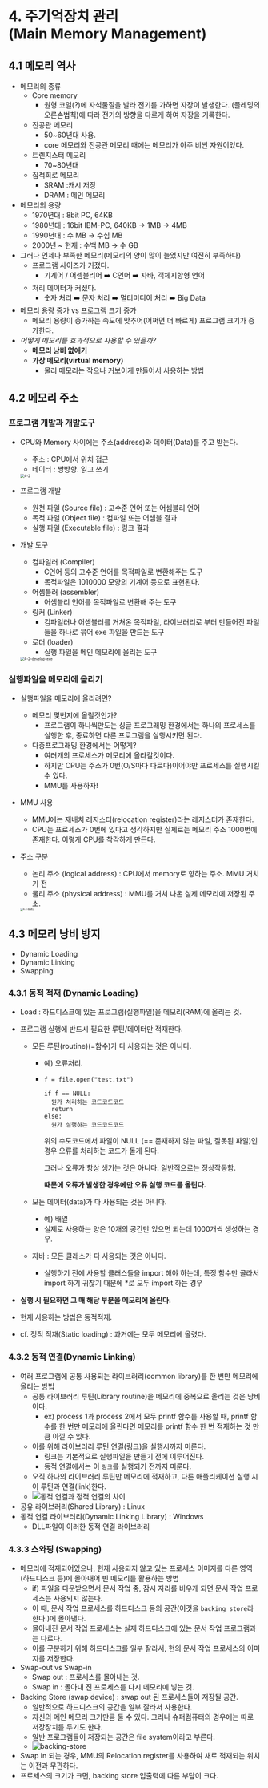 # 4. 주기억장치 관리<br>(Main Memory Management)

## 4.1 메모리 역사

+ 메모리의 종류
  + Core memory
    + 원형 코일(?)에 자석물질을 발라 전기를 가하면 자장이 발생한다. (플레밍의 오른손법칙)에 따라 전기의 방향을 다르게 하여 자장을 기록한다.
  + 진공관 메모리
    + 50~60년대 사용.
    + core 메모리와 진공관 메모리 때에는 메모리가 아주 비싼 자원이었다.
  + 트렌지스터 메모리 
    + 70~80년대
  + 집적회로 메모리
    + SRAM :캐시 저장
    + DRAM : 메인 메모리
+ 메모리의 용량
  + 1970년대 : 8bit PC, 64KB
  + 1980년대 : 16bit IBM-PC, 640KB -> 1MB -> 4MB
  + 1990년대 : 수 MB -> 수십 MB
  + 2000년 ~ 현재 : 수백 MB -> 수 GB
+ 그러나 언제나 부족한 메모리(메모리의 양이 많이 늘었지만 여전히 부족하다)
  + 프로그램 사이즈가 커졌다.
    + 기계어 / 어셈블리어 :arrow_right: C언어 :arrow_right: 자바, 객체지향형 언어
  + 처리 데이터가 커졌다.
    + 숫자 처리 :arrow_right: 문자 처리 :arrow_right: 멀티미디어 처리 :arrow_right: Big Data
+ 메모리 용량 증가 vs 프로그램 크기 증가
  + 메모리 용량이 증가하는 속도에 맞추어(어쩌면 더 빠르게) 프로그램 크기가 증가한다.
+ *어떻게 메모리를 효과적으로 사용할 수 있을까?*
  + **메모리 낭비 없애기**
  + **가상 메모리(virtual memory)**
    + 물리 메모리는 작으나 커보이게 만들어서 사용하는 방법





## 4.2 메모리 주소

### 프로그램 개발과 개발도구

+ CPU와 Memory 사이에는 주소(address)와 데이터(Data)를 주고 받는다.

  + 주소 : CPU에서 위치 접근
  + 데이터 : 쌍방향. 읽고 쓰기

  <img src="img/4-2.jpg" alt="4-2" style="zoom:50%;" />

+ 프로그램 개발

  + 원천 파일 (Source file) : 고수준 언어 또는 어셈블리 언어
  + 목적 파일 (Object file) : 컴파일 또는 어셈블 결과
  + 실행 파일 (Executable file) : 링크 결과

+ 개발 도구

  + 컴파일러 (Compiler) 
    + C언어 등의 고수준 언어를 목적파일로 변환해주는 도구
    + 목적파일은 1010000 모양의 기계어 등으로 표현된다.
  + 어셈블러 (assembler)
    + 어셈블리 언어를 목적파일로 변환해 주는 도구
  + 링커 (Linker)
    + 컴파일러나 어셈블러를 거쳐온 목적파일, 라이브러리로 부터 만들어진 파일들을 하나로 묶어 exe 파일을 만드는 도구
  + 로더 (loader)
    + 실행 파일을 메인 메모리에 올리는 도구

  <img src="img/4-2-develop-exe.jpg" alt="4-2-develop-exe" style="zoom:50%;" />



### 실행파일을 메모리에 올리기

+ 실행파일을 메모리에 올리려면?

  + 메모리 몇번지에 올릴것인가?
    + 프로그램이 하나씩만도는 싱글 프로그래밍 환경에서는 하나의 프로세스를 실행한 후, 종료하면 다른 프로그램을 실행시키면 된다.
  + 다중프로그래밍 환경에서는 어떻게?
    + 여러개의 프로세스가 메모리에 올라갈것이다. 
    + 하지만 CPU는 주소가 0번(O/S마다 다르다)이어야만 프로세스를 실행시킬 수 있다.
    + MMU를 사용하자!

+ MMU 사용

  + MMU에는 재배치 레지스터(relocation register)라는 레지스터가 존재한다.
  + CPU는 프로세스가 0번에 있다고 생각하지만 실제로는 메모리 주소 1000번에 존재한다. 이렇게 CPU를 착각하게 만든다.

+ 주소 구분

  + 논리 주소 (logical address) : CPU에서 memory로 향하는 주소. MMU 거치기 전
  + 물리 주소 (physical address) : MMU를 거쳐 나온 실제 메모리에 저장된 주소.

  <img src="img/4-2-MMU.jpg" alt="4-2-MMU" style="zoom:33%;" />







## 4.3 메모리 낭비 방지

+ Dynamic Loading
+ Dynamic Linking
+ Swapping



### 4.3.1 동적 적재 (Dynamic Loading)

+ Load : 하드디스크에 있는 프로그램(실행파일)을 메모리(RAM)에 올리는 것.

+ 프로그램 실행에 반드시 필요한 루틴/데이터만 적재한다.

  + 모든 루틴(routine)(=함수)가 다 사용되는 것은 아니다.

    + 예) 오류처리.

    + ```sudo
      f = file.open("test.txt")
      
      if f == NULL:
      	뭔가 처리하는 코드코드코드
      	return
      else:
      	뭔가 실행하는 코드코드코드
      ```

      위의 수도코드에서 파일이 NULL (== 존재하지 않는 파일, 잘못된 파일)인 경우 오류를 처리하는 코드가 돌게 된다.

      그러나 오류가 항상 생기는 것은 아니다. 일반적으로는 정상작동함.

      <b>때문에 오류가 발생한 경우에만 오류 실행 코드를 올린다.</b>

  + 모든 데이터(data)가 다 사용되는 것은 아니다.

    + 예) 배열
    + 실제로 사용하는 양은 10개의 공간만 있으면 되는데 1000개씩 생성하는 경우.

  + 자바 : 모든 클래스가 다 사용되는 것은 아니다.

    + 실행하기 전에 사용할 클래스들을 import 해야 하는데, 특정 함수만 골라서 import 하기 귀찮기 때문에 *로 모두 import 하는 경우

+ <b>실행 시 필요하면 그 때 해당 부분을 메모리에 올린다.</b>

+ 현재 사용하는 방법은 동적적재.

+ cf. 정적 적재(Static loading) : 과거에는 모두 메모리에 올렸다.





### 4.3.2 동적 연결(Dynamic Linking)

+ 여러 프로그램에 공통 사용되는 라이브러리(common library)를 한 번만 메모리에 올리는 방법
  + 공통 라이브러리 루틴(Library routine)을 메모리에 중복으로 올리는 것은 낭비이다.
    + ex) process 1과 process 2에서 모두 printf 함수를 사용할 때, printf 함수를 한 번만 메모리에 올린다면 메모리를 printf 함수 한 번 적재하는 것 만큼 아낄 수 있다.
  + 이를 위해 라이브러리 루틴 연결(링크)을 실행시까지 미룬다.
    + 링크는 기본적으로 실행파일을 만들기 전에 이루어진다.
    + 동적 연결에서는 이 `링크`를 실행되기 전까지 미룬다.
  + 오직 하나의 라이브러리 루틴만 메모리에 적재하고, 다른 애플리케이션 실행 시 이 루틴과 연결(link)한다.
  + ![동적 연결과 정젹 연결의 차이](img/Dynamic-Linking.jpg)
+ 공유 라이브러리(Shared Library) : Linux
+ 동적 연결 라이브러리(Dynamic Linking Library) : Windows
  + DLL파일이 이러한 동적 연결 라이브러리





### 4.3.3 스와핑 (Swapping)

+ 메모리에 적재되어있으나, 현재 사용되지 않고 있는 프로세스 이미지를 다른 영역(하드디스크 등)에 몰아내어 빈 메모리를 활용하는 방법
  + if) 파일을 다운받으면서 문서 작업 중, 잠시 자리를 비우게 되면 문서 작업 프로세스는 사용되지 않는다.
  + 이 때, 문서 작업 프로세스를 하드디스크 등의 공간(이것을 `backing store`라 한다.)에 몰아낸다.
  + 몰아내진 문서 작업 프로세스는 실제 하드디스크에 있는 문서 작업 프로그램과는 다르다.
  + 이를 구분하기 위해 하드디스크를 일부 잘라서, 현의 문서 작업 프로세스의 이미지를 저장한다.
+ Swap-out vs Swap-in
  + Swap out : 프로세스를 몰아내는 것.
  + Swap in : 몰아내 진 프로세스를 다시 메모리에 넣는 것.
+ Backing Store (swap device) : swap out 된 프로세스들이 저장될 공간.
  + 일반적으로 하드디스크의 공간을 일부 잘라서 사용한다.
  + 자신의 메인 메모리 크기만큼 둘 수 있다. 그러나 슈퍼컴퓨터의 경우에는 따로 저장장치를 두기도 한다.
  + 일반 프로그램들이 저장되는 공간은 file system이라고 부른다.
  + ![backing-store](img/backing-store.jpg)
+ Swap in 되는 경우, MMU의 Relocation register를 사용하여 새로 적재되는 위치는 이전과 무관하다.
+ 프로세스의 크기가 크면, backing store 입출력에 따른 부담이 크다.



















